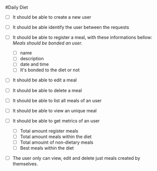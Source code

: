 #Daily Diet

- [ ] It should be able to create a new user
- [ ] It should be able identify the user between the requests
- [ ] It should be able to register a meal, with these informations bellow:
    *Meals should be bonded an user.*

    - [ ] name
    - [ ] description
    - [ ] date and time
    - [ ] It's bonded to the diet or not
- [ ] It should be able to edit a meal
- [ ] It should be able to delete a meal
- [ ] It should be able to list all meals of an user
- [ ] It should be able to view an unique meal
- [ ] It should be able to get metrics of an user
    - [ ] Total amount register meals
    - [ ] Total amount meals within the diet
    - [ ] Total amouint of non-dietary meals
    - [ ] Best meals within the diet
- [ ] The user only can view, edit and delete just meals created by themselves.